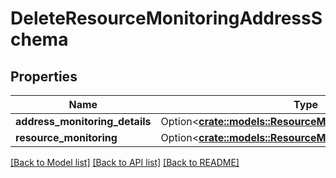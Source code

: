 # DeleteResourceMonitoringAddressSchema

## Properties

Name | Type | Description | Notes
------------ | ------------- | ------------- | -------------
**address_monitoring_details** | Option<[**crate::models::ResourceMonitoringAddressDetails**](ResourceMonitoringAddressDetails.md)> |  | [optional]
**resource_monitoring** | Option<[**crate::models::ResourceMonitoringDetails**](ResourceMonitoringDetails.md)> |  | [optional]

[[Back to Model list]](../README.md#documentation-for-models) [[Back to API list]](../README.md#documentation-for-api-endpoints) [[Back to README]](../README.md)


